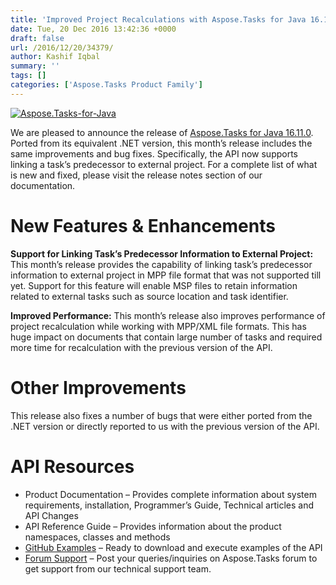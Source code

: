 ```yaml
---
title: 'Improved Project Recalculations with Aspose.Tasks for Java 16.11.0'
date: Tue, 20 Dec 2016 13:42:36 +0000
draft: false
url: /2016/12/20/34379/
author: Kashif Iqbal
summary: ''
tags: []
categories: ['Aspose.Tasks Product Family']
---
```


[![][1]](http://www.aspose.com/products/tasks/java)

We are pleased to announce the release of [Aspose.Tasks for Java 16.11.0][2]. Ported from its equivalent .NET version, this month’s release includes the same improvements and bug fixes. Specifically, the API now supports linking a task’s predecessor to external project. For a complete list of what is new and fixed, please visit the release notes section of our documentation.

# New Features & Enhancements

**Support for Linking Task’s Predecessor Information to External Project:** This month’s release provides the capability of linking task’s predecessor information to external project in MPP file format that was not supported till yet. Support for this feature will enable MSP files to retain information related to external tasks such as source location and task identifier.

**Improved Performance:** This month’s release also improves performance of project recalculation while working with MPP/XML file formats. This has huge impact on documents that contain large number of tasks and required more time for recalculation with the previous version of the API.

# Other Improvements

This release also fixes a number of bugs that were either ported from the .NET version or directly reported to us with the previous version of the API.

# API Resources

*   Product Documentation – Provides complete information about system requirements, installation, Programmer’s Guide, Technical articles and API Changes
*   API Reference Guide – Provides information about the product namespaces, classes and methods
*   [GitHub Examples][3] – Ready to download and execute examples of the API
*   [Forum Support][4] – Post your queries/inquiries on Aspose.Tasks forum to get support from our technical support team.




[1]: https://blog.aspose.com/wp-content/uploads/sites/2/2016/12/Aspose.Tasks-for-Java.png "Aspose.Tasks-for-Java"
[2]: http://www.aspose.com/downloads/tasks/java
[3]: https://github.com/asposetasks/Aspose_TASKS_Java
[4]: https://forum.aspose.com/c/tasks




